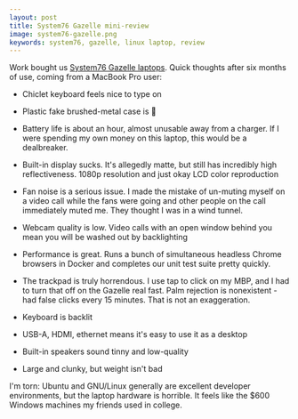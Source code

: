 ```yaml
---
layout: post
title: System76 Gazelle mini-review
image: system76-gazelle.png
keywords: system76, gazelle, linux laptop, review
---
```


Work bought us [System76 Gazelle laptops](https://system76.com/laptops/gazelle). Quick thoughts after six months of use, coming from a MacBook Pro user:

<!--break-->

* Chiclet keyboard feels nice to type on

* Plastic fake brushed-metal case is 🤮

* Battery life is about an hour, almost unusable away from a charger. If I were spending my own money on this laptop, this would be a dealbreaker.

* Built-in display sucks. It's allegedly matte, but still has incredibly high reflectiveness. 1080p resolution and just okay LCD color reproduction

* Fan noise is a serious issue. I made the mistake of un-muting myself on a video call while the fans were going and other people on the call immediately muted me. They thought I was in a wind tunnel.

* Webcam quality is low. Video calls with an open window behind you mean you will be washed out by backlighting

* Performance is great. Runs a bunch of simultaneous headless Chrome browsers in Docker and completes our unit test suite pretty quickly.

* The trackpad is truly horrendous. I use tap to click on my MBP, and I had to turn that off on the Gazelle real fast. Palm rejection is nonexistent - had false clicks every 15 minutes. That is not an exaggeration.

* Keyboard is backlit

* USB-A, HDMI, ethernet means it's easy to use it as a desktop

* Built-in speakers sound tinny and low-quality

* Large and clunky, but weight isn't bad

I'm torn: Ubuntu and GNU/Linux generally are excellent developer environments, but the laptop hardware is horrible. It feels like the $600 Windows machines my friends used in college. 
